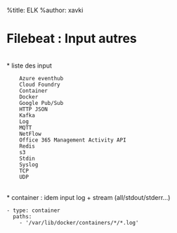 %title: ELK
%author: xavki


# Filebeat : Input autres

<br>
* liste des input

```
    Azure eventhub
    Cloud Foundry
    Container
    Docker
    Google Pub/Sub
    HTTP JSON
    Kafka
    Log
    MQTT
    NetFlow
    Office 365 Management Activity API
    Redis
    s3
    Stdin
    Syslog
    TCP
    UDP
```

<br>
* container : idem input log + stream (all/stdout/stderr...)

```
- type: container
  paths: 
    - '/var/lib/docker/containers/*/*.log'
```
